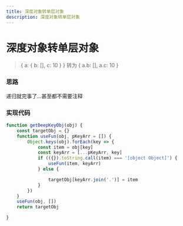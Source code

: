 ```yaml
---
title: 深度对象转单层对象
description: 深度对象转单层对象
---
```

# 深度对象转单层对象

>   { a: { b: [], c: 10 } } 转为 { a.b: [], a.c: 10 }

### 思路 
递归就完事了...甚至都不需要注释

### 实现代码
```js
function getDeepKeyObj(obj) {
    const targetObj = {}
    function useFun(obj, pKeyArr = []) {
        Object.keys(obj).forEach(key => {
            const item = obj[key]
            const keyArr = [...pKeyArr, key]
            if (({}).toString.call(item) === '[object Object]') {
                useFun(item, keyArr)
            } else {

                targetObj[keyArr.join('.')] = item
            }
        })
    }
    useFun(obj, [])
    return targetObj

}
```